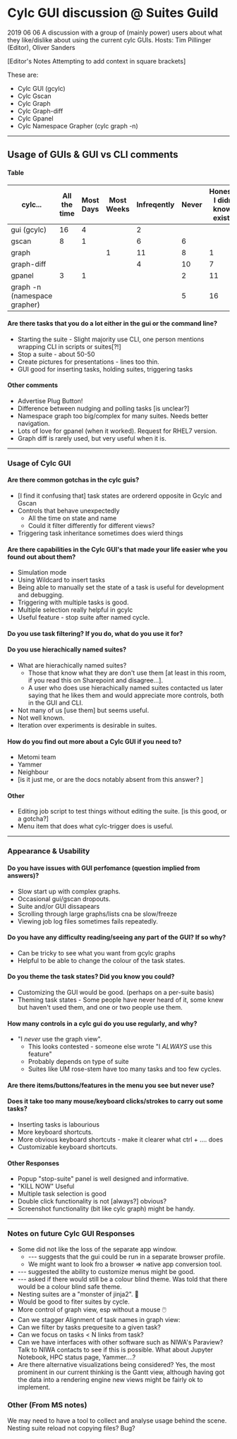 # Cylc GUI discussion @ Suites Guild
2019 06 06
A discussion with a group of (mainly power) users about what they like/dislike
about using the current cylc GUIs.
Hosts: Tim Pillinger (Editor), Oliver Sanders

[Editor's Notes Attempting to add context in square brackets]

These are:
* Cylc GUI (gcylc)
* Cylc Gscan
* Cylc Graph
* Cylc Graph-diff
* Cylc Gpanel
* Cylc Namespace Grapher (cylc graph -n)

---

## Usage of GUIs & GUI vs CLI comments
#### Table
| cylc...| All the time | Most Days | Most Weeks | Infreqently | Never|Honestly, I didn't know it existed |
| --- | --- | --- | --- | --- | --- |--|
|gui (gcylc)|16|4||2|||
|gscan|8|1| |6|6||
|graph|||1|11 |8|1|
|graph-diff||||4|10 |7|
|gpanel|3|1|| |2|11|
|graph -n (namespace grapher)|||| |5|16||

#### Are there tasks that you do a lot either in the gui or the command line?

* Starting the suite - Slight majority use CLI, one person mentions wrapping
  CLI in scripts or suites[?!]
* Stop a suite - about 50-50
* Create pictures for presentations - lines too thin.
* GUI good for inserting tasks, holding suites, triggering tasks

#### Other comments
* Advertise Plug Button!
* Difference between nudging and polling tasks [is unclear?]
* Namespace graph too big/complex for many suites. Needs better navigation.
* Lots of love for gpanel (when it worked). Request for RHEL7 version.
* Graph diff is rarely used, but very useful when it is.

---

### Usage of Cylc GUI
#### Are there common gotchas in the cylc guis?
* [I find it confusing that] task states are ordererd opposite in Gcylc and
  Gscan
* Controls that behave unexpectedly
  * All the time on state and name
  * Could it filter differently for different views?
* Triggering task inheritance sometimes does wierd things

#### Are there capabilities in the Cylc GUI's that made your life easier whe you found out about them?
* Simulation mode
* Using Wildcard to insert tasks
* Being able to manually set the state of a task is useful for development
  and debugging.
* Triggering with multiple tasks is good.
* Multiple selection really helpful in gcylc
* Useful feature - stop suite after named cycle.

#### Do you use task filtering? If you do, what do you use it for?

#### Do you use hierachically named suites?
* What are hierachically named suites?
  * Those that know what they are don't use them [at least in this room, if you
    read this on Sharepoint and disagree...].
  * A user who does use hierachically named suites contacted us later
    saying that he likes them and would appreciate more controls, 
    both in the GUI and CLI.
* Not many of us [use them] but seems useful.
* Not well known.
* Iteration over experiments is desirable in suites.

#### How do you find out more about a Cylc GUI if you need to?
* Metomi team
* Yammer
* Neighbour
* [is it just me, or are the docs notably absent from this answer? ]

#### Other
* Editing job script to test things without editing the suite. [is this good,
  or a gotcha?]
* Menu item that does what cylc-trigger does is useful.

---

### Appearance & Usability
#### Do you have issues with GUI perfomance (question implied from answers)?
* Slow start up with complex graphs.
* Occasional gui/gscan dropouts.
* Suite and/or GUI dissapears
* Scrolling through large graphs/lists cna be slow/freeze
* Viewing job log files sometimes fails repeatedly.

#### Do you have any difficulty reading/seeing any part of the GUI? If so why?

* Can be tricky to see what you want from gcylc graphs
* Helpful to be able to change the colour of the task states.

#### Do you theme the task states? Did you know you could?
* Customizing the GUI would be good. (perhaps on a per-suite basis)
* Theming task states - Some people have never heard of it, some knew but
  haven't used them, and one or two people use them.

#### How many controls in a cylc gui do you use regularly, and why?
* "I _never_ use the graph view".
  * This looks contested - someone else wrote "I _ALWAYS_ use this feature"
  * Probably depends on type of suite
  * Suites like UM rose-stem have too many tasks and too few cycles.

#### Are there items/buttons/features in the menu you see but never use?

#### Does it take too many mouse/keyboard clicks/strokes to carry out some tasks?
* Inserting tasks is labourious
* More keyboard shortcuts.
* More obvious keyboard shortcuts - make it clearer what ctrl + .... does
* Customizable keyboard shortcuts.

#### Other Responses
* Popup "stop-suite" panel is well designed and informative.
* "KILL NOW" Useful
* Multiple task selection is good
* Double click functionality is not [always?] obvious?
* Screenshot functionality (bit like cylc graph) might be handy.

---

### Notes on future Cylc GUI Responses
* Some did not like the loss of the separate app window.
  * --- suggests that the gui could be run in a separate browser
    profile.
  * We might want to look fro a browser => native app conversion tool.
* --- suggested the ability to customize menus might be good.
* --- asked if there would still be a colour blind theme. Was
  told that there would be a colour blind safe theme.
* Nesting suites are a "monster of jinja2". 👹
* Would be good to fiter suites by cycle.
* More control of graph view, esp without a mouse 🖱️
* Can we stagger Alignment of task names in graph view:
* Can we filter by tasks prequesite to a given task?
* Can we focus on tasks < N links from task?
* Can we have interfaces with other software such as NIWA's Paraview?
  Talk to NIWA contacts to see if this is possible. What about Jupyter
  Notebook, HPC status page, Yammer....?
* Are there alternative visualizations being considered? Yes, the most
  prominent in our current thinking is the Gantt view, although having got the
  data into a rendering engine new views might be fairly ok to implement.


### Other (From MS notes)
We may need to have a tool to collect and analyse usage behind the scene.
Nesting suite reload not copying files? Bug?
